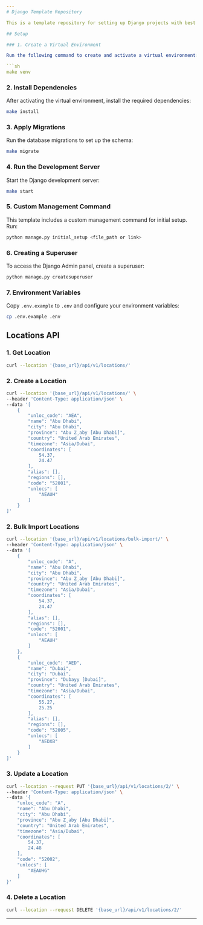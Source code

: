 ```yaml
---
# Django Template Repository

This is a template repository for setting up Django projects with best practices.

## Setup

### 1. Create a Virtual Environment

Run the following command to create and activate a virtual environment:

```sh
make venv
```

### 2. Install Dependencies

After activating the virtual environment, install the required dependencies:

```sh
make install
```

### 3. Apply Migrations

Run the database migrations to set up the schema:

```sh
make migrate
```

### 4. Run the Development Server

Start the Django development server:

```sh
make start
```

### 5. Custom Management Command

This template includes a custom management command for initial setup. Run:

```sh
python manage.py initial_setup <file_path or link>
```

### 6. Creating a Superuser

To access the Django Admin panel, create a superuser:

```sh
python manage.py createsuperuser
```

### 7. Environment Variables

Copy `.env.example` to `.env` and configure your environment variables:

```sh
cp .env.example .env
```

## Locations API

### 1. Get Location

```sh
curl --location '{base_url}/api/v1/locations/'
```

### 2. Create a Location

```sh
curl --location '{base_url}/api/v1/locations/' \
--header 'Content-Type: application/json' \
--data '[
    {
        "unloc_code": "AEA",
        "name": "Abu Dhabi",
        "city": "Abu Dhabi",
        "province": "Abu Z¸aby [Abu Dhabi]",
        "country": "United Arab Emirates",
        "timezone": "Asia/Dubai",
        "coordinates": [
            54.37,
            24.47
        ],
        "alias": [],
        "regions": [],
        "code": "52001",
        "unlocs": [
            "AEAUH"
        ]
    }
]'
```

### 2. Bulk Import Locations

```sh
curl --location '{base_url}/api/v1/locations/bulk-import/' \
--header 'Content-Type: application/json' \
--data '[
    {
        "unloc_code": "A",
        "name": "Abu Dhabi",
        "city": "Abu Dhabi",
        "province": "Abu Z¸aby [Abu Dhabi]",
        "country": "United Arab Emirates",
        "timezone": "Asia/Dubai",
        "coordinates": [
            54.37,
            24.47
        ],
        "alias": [],
        "regions": [],
        "code": "52001",
        "unlocs": [
            "AEAUH"
        ]
    },
    {
        "unloc_code": "AED",
        "name": "Dubai",
        "city": "Dubai",
        "province": "Dubayy [Dubai]",
        "country": "United Arab Emirates",
        "timezone": "Asia/Dubai",
        "coordinates": [
            55.27,
            25.25
        ],
        "alias": [],
        "regions": [],
        "code": "52005",
        "unlocs": [
            "AEDXB"
        ]
    }
]'
```

### 3. Update a Location

```sh
curl --location --request PUT '{base_url}/api/v1/locations/2/' \
--header 'Content-Type: application/json' \
--data '{
    "unloc_code": "A",
    "name": "Abu Dhabi",
    "city": "Abu Dhabi",
    "province": "Abu Z¸aby [Abu Dhabi]",
    "country": "United Arab Emirates",
    "timezone": "Asia/Dubai",
    "coordinates": [
        54.37,
        24.48
    ],
    "code": "52002",
    "unlocs": [
        "AEAUHG"
    ]
}'
```

### 4. Delete a Location

```sh
curl --location --request DELETE '{base_url}/api/v1/locations/2/'
```

---
```

